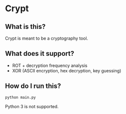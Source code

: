 Crypt
==========

What is this?
----------
Crypt is meant to be a cryptography tool.

What does it support?
----------
- ROT + decryption frequency analysis
- XOR (ASCII encryption, hex decryption, key guessing)

How do I run this?
----------
`python main.py`

Python 3 is not supported.
